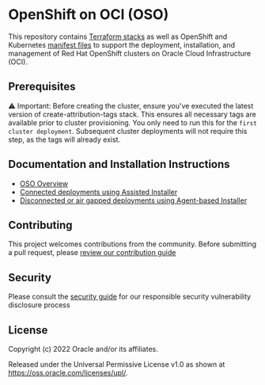 # OpenShift on OCI (OSO)

This repository contains [Terraform stacks](/terraform-stacks/README.md) as well as OpenShift and Kubernetes [manifest files](/custom_manifests/README.md) to support the deployment, installation, and management of Red Hat OpenShift clusters on Oracle Cloud Infrastructure (OCI).

## Prerequisites
⚠️ Important: Before creating the cluster, ensure you've executed the latest version of create-attribution-tags stack. This ensures all necessary tags are available prior to cluster provisioning.
You only need to run this for the `first cluster deployment`. Subsequent cluster deployments will not require this step, as the tags will already exist.

## Documentation and Installation Instructions

- [OSO Overview](https://docs.oracle.com/en-us/iaas/Content/openshift-on-oci/overview.htm)
- [Connected deployments using Assisted Installer](https://docs.openshift.com/container-platform/latest/installing/installing_oci/installing-oci-assisted-installer.html)
- [Disconnected or air gapped deployments using Agent-based Installer](https://docs.openshift.com/container-platform/latest/installing/installing_oci/installing-oci-agent-based-installer.html)

## Contributing

This project welcomes contributions from the community. Before submitting a pull request, please [review our contribution guide](./CONTRIBUTING.md)

## Security

Please consult the [security guide](./SECURITY.md) for our responsible security vulnerability disclosure process

## License

Copyright (c) 2022 Oracle and/or its affiliates.

Released under the Universal Permissive License v1.0 as shown at
<https://oss.oracle.com/licenses/upl/>.
